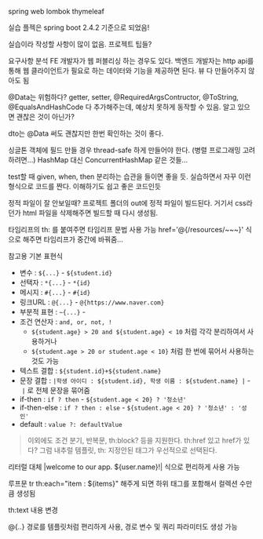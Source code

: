 spring web
lombok
thymeleaf

실습 플젝은 spring boot 2.4.2 기준으로 되었음!

실습이라 작성할 사항이 많이 없음. 프로젝트 팁들?

요구사항 분석
FE 개발자가 웹 퍼블리싱 하는 경우도 있다.
백엔드 개발자는 http api를 통해 웹 클라이언트가 필요로 하는 데이터와 기능을 제공하면 된다. 뷰 다 만들어주지 않아도 됨

@Data는 위험하다?
getter, setter, @RequiredArgsContructor, @ToString, @EqualsAndHashCode 다 추가해주는데, 예상치 못하게 동작할 수 있음.
알고 있으면 괜찮은 것이 아닌가?

dto는 @Data 써도 괜찮지만 한번 확인하는 것이 좋다.

싱글톤 객체에 필드 만들 경우 thread-safe 하게 만들어야 한다. (병렬 프로그래밍 고려하려면...)
HashMap 대신 ConcurrentHashMap 같은 것들...

test할 때
given, when, then 분리하는 습관을 들이면 좋을 듯.
실습하면서 자꾸 이런 형식으로 코드를 짠다. 이해하기도 쉽고 좋은 코드인듯

정적 파일이 잘 안보일때?
프로젝트 폴더의 out에 정적 파일이 빌드된다.
거기서 css라던가 html 파일을 삭제해주면 빌드할 때 다시 생성됨.

타임리프의 th: 를 붙여주면 타임리프 문법 사용 가능
href='@{/resources/\~\~\~}' 식으로 해주면 타임리프가 중간에 바꿔줌...

참고용 기본 표현식
- 변수 : `${...}` - `${student.id}`
- 선택자 : `*{...}` - `*{id}`
- 메시지 : `#{...}` - `#{id}`
- 링크URL : `@{...}` - `@{https://www.naver.com}`
- 부분적 표현 : `~{...}` -
- 조건 연산자 : `and, or, not, !`
    - `${student.age} > 20 and ${student.age} < 10` 처럼 각각 분리하여서 사용하거나
    - `${student.age > 20 or student.age < 10}` 처럼 한 번에 묶어서 사용하는 것도 가능
- 텍스트 결합 : `${student.id}+${student.name}`
- 문장 결합 : `|학생 아이디 : ${student.id}, 학생 이름 : ${student.name} |` - `|` 로 전체 문장을 묶어줌
- if-then : `if ? then` - `${student.age < 20} ? '청소년'`
- if-then-else : `if ? then : else` - `${student.age < 20} ? '청소년' : '성인'`
- default : `value ?: defaultValue`

> 이외에도 조건 분기, 반복문, th:block? 등을 지원한다.
> th:href 있고 href가 있다? 그럼 내추럴 템플릿, th: 지정안된 태그가 우선적으로 선택된다.

리터럴 대체
|welcome to our app. ${user.name}!| 식으로 편리하게 사용 가능

루프문
tr th:each="item : ${items}"
해주게 되면 하위 태그를 포함해서 컬렉션 수만큼 생성됨

th:text
내용 변경

@{..}
경로를 템플릿처럼 편리하게 사용, 경로 변수 및 쿼리 파라미터도 생성 가능

